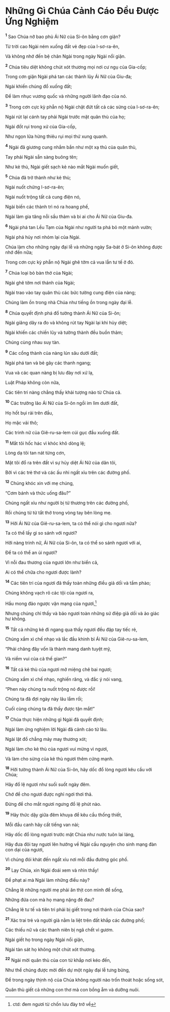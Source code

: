 # Những Gì Chúa Cảnh Cáo Ðều Ðược Ứng Nghiệm
<sup><b>1</b></sup> Sao Chúa nỡ bao phủ Ái Nữ của Si-ôn bằng cơn giận?

Từ trời cao Ngài ném xuống đất vẻ đẹp của I-sơ-ra-ên,

Và không nhớ đến bệ chân Ngài trong ngày Ngài nổi giận.

<sup><b>2</b></sup> Chúa tiêu diệt không chút xót thương mọi nơi cư ngụ của Gia-cốp;

Trong cơn giận Ngài phá tan các thành lũy Ái Nữ của Giu-đa;

Ngài khiến chúng đổ xuống đất;

Ðể làm nhục vương quốc và những người lãnh đạo của nó.

<sup><b>3</b></sup> Trong cơn cực kỳ phẫn nộ Ngài chặt đứt tất cả các sừng của I-sơ-ra-ên;

Ngài rút lại cánh tay phải Ngài trước mặt quân thù của họ;

Ngài đốt rụi trong xứ của Gia-cốp,

Như ngọn lửa hừng thiêu rụi mọi thứ xung quanh.

<sup><b>4</b></sup> Ngài đã giương cung nhắm bắn như một xạ thủ của quân thù,

Tay phải Ngài sẵn sàng buông tên;

Như kẻ thù, Ngài giết sạch kẻ nào mắt Ngài muốn giết,

<sup><b>5</b></sup> Chúa đã trở thành như kẻ thù;

Ngài nuốt chửng I-sơ-ra-ên;

Ngài nuốt trộng tất cả cung điện nó,

Ngài biến các thành trì nó ra hoang phế,

Ngài làm gia tăng nỗi sầu thảm và bi ai cho Ái Nữ của Giu-đa.

<sup><b>6</b></sup> Ngài phá tan Lều Tạm của Ngài như người ta phá bỏ một mảnh vườn;

Ngài phá hủy nơi nhóm lại của Ngài.

Chúa làm cho những ngày đại lễ và những ngày Sa-bát ở Si-ôn không được nhớ đến nữa;

Trong cơn cực kỳ phẫn nộ Ngài ghê tởm cả vua lẫn tư tế ở đó.

<sup><b>7</b></sup> Chúa loại bỏ bàn thờ của Ngài;

Ngài ghê tởm nơi thánh của Ngài;

Ngài trao vào tay quân thù các bức tường cung điện của nàng;

Chúng làm ồn trong nhà Chúa như tiếng ồn trong ngày đại lễ.

<sup><b>8</b></sup> Chúa quyết định phá đổ tường thành Ái Nữ của Si-ôn;

Ngài giăng dây ra đo và không rút tay Ngài lại khi hủy diệt;

Ngài khiến các chiến lũy và tường thành đều buồn thảm;

Chúng cùng nhau suy tàn.

<sup><b>9</b></sup> Các cổng thành của nàng lún sâu dưới đất;

Ngài phá tan và bẻ gãy các thanh ngang;

Vua và các quan nàng bị lưu đày nơi xứ lạ,

Luật Pháp không còn nữa,

Các tiên tri nàng chẳng thấy khải tượng nào từ Chúa cả.

<sup><b>10</b></sup> Các trưởng lão Ái Nữ của Si-ôn ngồi im lìm dưới đất,

Họ hốt bụi rải trên đầu,

Họ mặc vải thô;

Các trinh nữ của Giê-ru-sa-lem cúi gục đầu xuống đất.

<sup><b>11</b></sup> Mắt tôi hốc hác vì khóc khô dòng lệ;

Lòng dạ tôi tan nát từng cơn,

Mật tôi đổ ra trên đất vì sự hủy diệt Ái Nữ của dân tôi,

Bởi vì các trẻ thơ và các ấu nhi ngất xỉu trên các đường phố.

<sup><b>12</b></sup> Chúng khóc xin với mẹ chúng,

“Cơm bánh và thức uống đâu?”

Chúng ngất xỉu như người bị tử thương trên các đường phố,

Rồi chúng từ từ tắt thở trong vòng tay bên lòng mẹ.

<sup><b>13</b></sup> Hỡi Ái Nữ của Giê-ru-sa-lem, ta có thể nói gì cho ngươi nữa?

Ta có thể lấy gì so sánh với ngươi?

Hỡi nàng trinh nữ, Ái Nữ của Si-ôn, ta có thể so sánh ngươi với ai,

Ðể ta có thể an ủi ngươi?

Vì nỗi đau thương của ngươi lớn như biển cả,

Ai có thể chữa cho ngươi được lành?

<sup><b>14</b></sup> Các tiên tri của ngươi đã thấy toàn những điều giả dối và tầm phào;

Chúng không vạch rõ các tội của ngươi ra,

Hầu mong đảo ngược vận mạng của ngươi,[^1-8c487d74-4677-437c-a722-72d68205121b]

Nhưng chúng chỉ thấy và bảo ngươi toàn những sứ điệp giả dối và ảo giác hư không.

<sup><b>15</b></sup> Tất cả những kẻ đi ngang qua thấy ngươi đều đập tay tiếc rẻ,

Chúng xầm xì chế nhạo và lắc đầu khinh bỉ Ái Nữ của Giê-ru-sa-lem,

“Phải chăng đây vốn là thành mang danh tuyệt mỹ,

Và niềm vui của cả thế gian?”

<sup><b>16</b></sup> Tất cả kẻ thù của ngươi mở miệng chê bai ngươi;

Chúng xầm xì chế nhạo, nghiến răng, và đắc ý nói vang,

“Phen này chúng ta nuốt trộng nó được rồi!

Chúng ta đã đợi ngày này lâu lắm rồi;

Cuối cùng chúng ta đã thấy được tận mắt!”

<sup><b>17</b></sup> Chúa thực hiện những gì Ngài đã quyết định;

Ngài làm ứng nghiệm lời Ngài đã cảnh cáo từ lâu.

Ngài lật đổ chẳng mảy may thương xót;

Ngài làm cho kẻ thù của ngươi vui mừng vì ngươi,

Và làm cho sừng của kẻ thù ngươi thêm cứng mạnh.

<sup><b>18</b></sup> Hỡi tường thành Ái Nữ của Si-ôn, hãy dốc đổ lòng ngươi kêu cầu với Chúa;

Hãy đổ lệ ngươi như suối suốt ngày đêm.

Chớ để cho ngươi được nghỉ ngơi thơi thả.

Ðừng để cho mắt ngươi ngưng đổ lệ phút nào.

<sup><b>19</b></sup> Hãy thức dậy giữa đêm khuya để kêu cầu thống thiết,

Mỗi đầu canh hãy cất tiếng van nài;

Hãy dốc đổ lòng ngươi trước mặt Chúa như nước tuôn lai láng,

Hãy đưa đôi tay ngươi lên hướng về Ngài cầu nguyện cho sinh mạng đàn con dại của ngươi,

Vì chúng đói khát đến ngất xỉu nơi mỗi đầu đường góc phố.

<sup><b>20</b></sup> Lạy Chúa, xin Ngài đoái xem và nhìn thấy!

Ðể phạt ai mà Ngài làm những điều này?

Chẳng lẽ những người mẹ phải ăn thịt con mình để sống,

Những đứa con mà họ mang nặng đẻ đau?

Chẳng lẽ tư tế và tiên tri phải bị giết trong nơi thánh của Chúa sao?

<sup><b>21</b></sup> Xác trai trẻ và người già nằm la liệt trên đất khắp các đường phố;

Các thiếu nữ và các thanh niên bị ngã chết vì gươm.

Ngài giết họ trong ngày Ngài nổi giận,

Ngài tàn sát họ không một chút xót thương.

<sup><b>22</b></sup> Ngài mời quân thù của con từ khắp nơi kéo đến,

Như thể chúng được mời đến dự một ngày đại lễ tưng bừng,

Ðể trong ngày thịnh nộ của Chúa không người nào trốn thoát hoặc sống sót,

Quân thù giết cả những con thơ mà con bồng ẵm và dưỡng nuôi.

[^1-8c487d74-4677-437c-a722-72d68205121b]: ctd: đem ngươi từ chốn lưu đày trở về